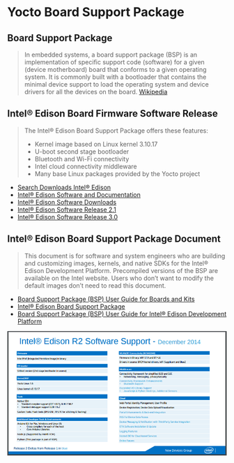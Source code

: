 # Yocto Board Support Package

## Board Support Package

> In embedded systems, a board support package (BSP) is an implementation of specific support code (software) for a given (device motherboard) board that conforms to a given operating system. It is commonly built with a bootloader that contains the minimal device support to load the operating system and device drivers for all the devices on the board. [Wikipedia](https://en.wikipedia.org/wiki/Board_support_package)

## Intel® Edison Board Firmware Software Release

> The Intel® Edison Board Support Package offers these features:
> - Kernel image based on Linux kernel 3.10.17
> - U-boot second stage bootloader
> - Bluetooth and Wi-Fi connectivity
> - Intel cloud connectivity middleware
> - Many base Linux packages provided by the Yocto project

- [Search Downloads Intel® Edison](https://downloadcenter.intel.com/search?keyword=edison)
- [Intel® Edison Software and Documentation](https://communities.intel.com/community/makers/edison/documentation)
- [Intel® Edison Software Downloads](https://software.intel.com/en-us/iot/hardware/edison/downloads)
- [Intel® Edison Software Release 2.1](https://downloadcenter.intel.com/download/24910/Intel-Edison-Software-Release-2-1)
- [Intel® Edison Software Release 3.0](https://downloadmirror.intel.com/25871/eng/iot-devkit-prof-dev-image-edison-20160315.zip)

## Intel® Edison Board Support Package Document

> This document is for software and system engineers who are building and customizing images, kernels, and native SDKs for the Intel® Edison Development Platform. Precompiled versions of the BSP are available on the Intel
website. Users who don’t want to modify the default images don’t need to read this document.

- [Board Support Package (BSP) User Guide for Boards and Kits](http://www.intel.com/content/www/us/en/support/boards-and-kits/000005616.html)
- [Intel® Edison Board Support Package](http://download.intel.com/support/edison/sb/edisonbsp_ug_331188005.pdf)
- [Board Support Package (BSP) User Guide for Intel® Edison Development Platform](https://communities.intel.com/docs/DOC-23159)

![Intel® Edison R2 Software Support](documentation/ScreenshotIntelEdisonBSPComponents.png) 

